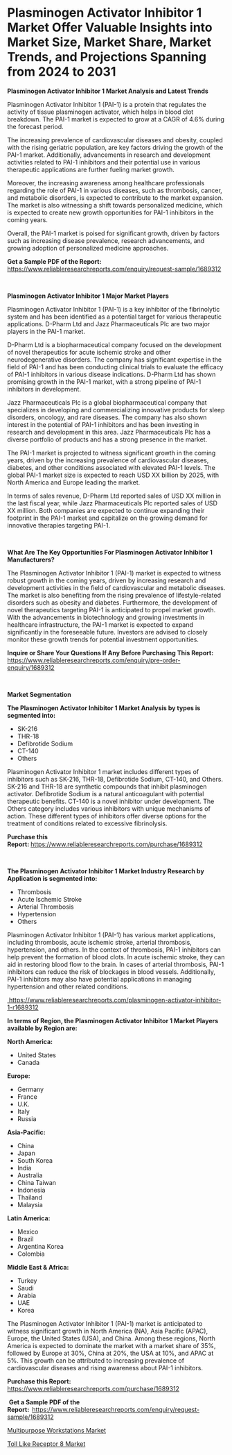 <p><h1>Plasminogen Activator Inhibitor 1 Market Offer Valuable Insights into Market Size, Market Share, Market Trends, and Projections Spanning from 2024 to 2031</h1></p><p><strong>Plasminogen Activator Inhibitor 1 Market Analysis and Latest Trends</strong></p>
<p><p>Plasminogen Activator Inhibitor 1 (PAI-1) is a protein that regulates the activity of tissue plasminogen activator, which helps in blood clot breakdown. The PAI-1 market is expected to grow at a CAGR of 4.6% during the forecast period. </p><p>The increasing prevalence of cardiovascular diseases and obesity, coupled with the rising geriatric population, are key factors driving the growth of the PAI-1 market. Additionally, advancements in research and development activities related to PAI-1 inhibitors and their potential use in various therapeutic applications are further fueling market growth.</p><p>Moreover, the increasing awareness among healthcare professionals regarding the role of PAI-1 in various diseases, such as thrombosis, cancer, and metabolic disorders, is expected to contribute to the market expansion. The market is also witnessing a shift towards personalized medicine, which is expected to create new growth opportunities for PAI-1 inhibitors in the coming years.</p><p>Overall, the PAI-1 market is poised for significant growth, driven by factors such as increasing disease prevalence, research advancements, and growing adoption of personalized medicine approaches.</p></p>
<p><strong>Get a Sample PDF of the Report:&nbsp;</strong> <a href="https://www.reliableresearchreports.com/enquiry/request-sample/1689312">https://www.reliableresearchreports.com/enquiry/request-sample/1689312</a></p>
<p>&nbsp;</p>
<p><strong>Plasminogen Activator Inhibitor 1 Major Market Players</strong></p>
<p><p>Plasminogen Activator Inhibitor 1 (PAI-1) is a key inhibitor of the fibrinolytic system and has been identified as a potential target for various therapeutic applications. D-Pharm Ltd and Jazz Pharmaceuticals Plc are two major players in the PAI-1 market.</p><p>D-Pharm Ltd is a biopharmaceutical company focused on the development of novel therapeutics for acute ischemic stroke and other neurodegenerative disorders. The company has significant expertise in the field of PAI-1 and has been conducting clinical trials to evaluate the efficacy of PAI-1 inhibitors in various disease indications. D-Pharm Ltd has shown promising growth in the PAI-1 market, with a strong pipeline of PAI-1 inhibitors in development.</p><p>Jazz Pharmaceuticals Plc is a global biopharmaceutical company that specializes in developing and commercializing innovative products for sleep disorders, oncology, and rare diseases. The company has also shown interest in the potential of PAI-1 inhibitors and has been investing in research and development in this area. Jazz Pharmaceuticals Plc has a diverse portfolio of products and has a strong presence in the market.</p><p>The PAI-1 market is projected to witness significant growth in the coming years, driven by the increasing prevalence of cardiovascular diseases, diabetes, and other conditions associated with elevated PAI-1 levels. The global PAI-1 market size is expected to reach USD XX billion by 2025, with North America and Europe leading the market.</p><p>In terms of sales revenue, D-Pharm Ltd reported sales of USD XX million in the last fiscal year, while Jazz Pharmaceuticals Plc reported sales of USD XX million. Both companies are expected to continue expanding their footprint in the PAI-1 market and capitalize on the growing demand for innovative therapies targeting PAI-1.</p></p>
<p>&nbsp;</p>
<p><strong>What Are The Key Opportunities For Plasminogen Activator Inhibitor 1 Manufacturers?</strong></p>
<p><p>The Plasminogen Activator Inhibitor 1 (PAI-1) market is expected to witness robust growth in the coming years, driven by increasing research and development activities in the field of cardiovascular and metabolic diseases. The market is also benefiting from the rising prevalence of lifestyle-related disorders such as obesity and diabetes. Furthermore, the development of novel therapeutics targeting PAI-1 is anticipated to propel market growth. With the advancements in biotechnology and growing investments in healthcare infrastructure, the PAI-1 market is expected to expand significantly in the foreseeable future. Investors are advised to closely monitor these growth trends for potential investment opportunities.</p></p>
<p><strong>Inquire or Share Your Questions If Any Before Purchasing This Report:</strong> <a href="https://www.reliableresearchreports.com/enquiry/pre-order-enquiry/1689312">https://www.reliableresearchreports.com/enquiry/pre-order-enquiry/1689312</a></p>
<p>&nbsp;</p>
<p><strong>Market Segmentation</strong></p>
<p><strong>The Plasminogen Activator Inhibitor 1 Market Analysis by types is segmented into:</strong></p>
<p><ul><li>SK-216</li><li>THR-18</li><li>Defibrotide Sodium</li><li>CT-140</li><li>Others</li></ul></p>
<p><p>Plasminogen Activator Inhibitor 1 market includes different types of inhibitors such as SK-216, THR-18, Defibrotide Sodium, CT-140, and Others. SK-216 and THR-18 are synthetic compounds that inhibit plasminogen activator. Defibrotide Sodium is a natural anticoagulant with potential therapeutic benefits. CT-140 is a novel inhibitor under development. The Others category includes various inhibitors with unique mechanisms of action. These different types of inhibitors offer diverse options for the treatment of conditions related to excessive fibrinolysis.</p></p>
<p><strong>Purchase this Report:&nbsp;</strong><a href="https://www.reliableresearchreports.com/purchase/1689312">https://www.reliableresearchreports.com/purchase/1689312</a></p>
<p>&nbsp;</p>
<p><strong>The Plasminogen Activator Inhibitor 1 Market Industry Research by Application is segmented into:</strong></p>
<p><ul><li>Thrombosis</li><li>Acute Ischemic Stroke</li><li>Arterial Thrombosis</li><li>Hypertension</li><li>Others</li></ul></p>
<p><p>Plasminogen Activator Inhibitor 1 (PAI-1) has various market applications, including thrombosis, acute ischemic stroke, arterial thrombosis, hypertension, and others. In the context of thrombosis, PAI-1 inhibitors can help prevent the formation of blood clots. In acute ischemic stroke, they can aid in restoring blood flow to the brain. In cases of arterial thrombosis, PAI-1 inhibitors can reduce the risk of blockages in blood vessels. Additionally, PAI-1 inhibitors may also have potential applications in managing hypertension and other related conditions.</p></p>
<p><a href="https://www.reliableresearchreports.com/plasminogen-activator-inhibitor-1-r1689312">&nbsp;https://www.reliableresearchreports.com/plasminogen-activator-inhibitor-1-r1689312</a></p>
<p><strong>In terms of Region, the Plasminogen Activator Inhibitor 1 Market Players available by Region are:</strong></p>
<p>
    <p> <strong> North America: </strong>
        <ul>
            <li>United States</li>
            <li>Canada</li>
        </ul>
        </p> 
    <p> <strong> Europe: </strong>
        <ul>
            <li>Germany</li>
            <li>France</li>
            <li>U.K.</li>
            <li>Italy</li>
            <li>Russia</li>
        </ul>
        </p> 
    <p> <strong> Asia-Pacific: </strong>
        <ul>
            <li>China</li>
            <li>Japan</li>
            <li>South Korea</li>
            <li>India</li>
            <li>Australia</li>
            <li>China Taiwan</li>
            <li>Indonesia</li>
            <li>Thailand</li>
            <li>Malaysia</li>
        </ul>
        </p> 
    <p> <strong> Latin America: </strong>
        <ul>
            <li>Mexico</li>
            <li>Brazil</li>
            <li>Argentina Korea</li>
            <li>Colombia</li>
        </ul>
        </p> 
    <p> <strong> Middle East & Africa: </strong>
        <ul>
            <li>Turkey</li>
            <li>Saudi</li>
            <li>Arabia</li>
            <li>UAE</li>
            <li>Korea</li>
        </ul>
    </p>
    </p>
<p><p>The Plasminogen Activator Inhibitor 1 (PAI-1) market is anticipated to witness significant growth in North America (NA), Asia Pacific (APAC), Europe, the United States (USA), and China. Among these regions, North America is expected to dominate the market with a market share of 35%, followed by Europe at 30%, China at 20%, the USA at 10%, and APAC at 5%. This growth can be attributed to increasing prevalence of cardiovascular diseases and rising awareness about PAI-1 inhibitors.</p></p>
<p><strong>Purchase this Report: </strong><a href="https://www.reliableresearchreports.com/purchase/1689312">https://www.reliableresearchreports.com/purchase/1689312</a></p>
<p>&nbsp;<strong>Get a Sample PDF of the Report:&nbsp;&nbsp;</strong><a href="https://www.reliableresearchreports.com/enquiry/request-sample/1689312">https://www.reliableresearchreports.com/enquiry/request-sample/1689312</a></p>
<p><strong></strong></p>
<p><p><a href="https://view.publitas.com/reportprime-1/multipurpose-workstations-market-insights-into-market-cagr-market-trends-and-growth-strategies/">Multipurpose Workstations Market</a></p><p><a href="https://github.com/ElmoRunolfsson2023/Market-Research-Report-List-1/blob/main/toll-like-receptor-8-market.md">Toll Like Receptor 8 Market</a></p></p>
